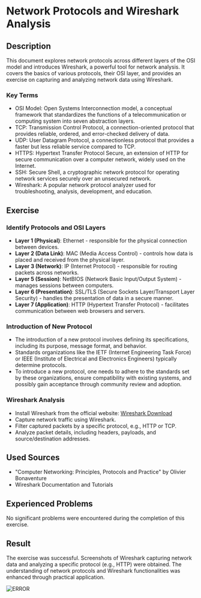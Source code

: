 # Network Protocols and Wireshark Analysis

## Description
This document explores network protocols across different layers of the OSI model and introduces Wireshark, a powerful tool for network analysis. It covers the basics of various protocols, their OSI layer, and provides an exercise on capturing and analyzing network data using Wireshark.

### Key Terms
- OSI Model: Open Systems Interconnection model, a conceptual framework that standardizes the functions of a telecommunication or computing system into seven abstraction layers.
- TCP: Transmission Control Protocol, a connection-oriented protocol that provides reliable, ordered, and error-checked delivery of data.
- UDP: User Datagram Protocol, a connectionless protocol that provides a faster but less reliable service compared to TCP.
- HTTPS: Hypertext Transfer Protocol Secure, an extension of HTTP for secure communication over a computer network, widely used on the Internet.
- SSH: Secure Shell, a cryptographic network protocol for operating network services securely over an unsecured network.
- Wireshark: A popular network protocol analyzer used for troubleshooting, analysis, development, and education.

## Exercise
### Identify Protocols and OSI Layers
- **Layer 1 (Physical)**: Ethernet - responsible for the physical connection between devices.
- **Layer 2 (Data Link)**: MAC (Media Access Control) - controls how data is placed and received from the physical layer.
- **Layer 3 (Network)**: IP (Internet Protocol) - responsible for routing packets across networks.
- **Layer 5 (Session)**: NetBIOS (Network Basic Input/Output System) - manages sessions between computers.
- **Layer 6 (Presentation)**: SSL/TLS (Secure Sockets Layer/Transport Layer Security) - handles the presentation of data in a secure manner.
- **Layer 7 (Application)**: HTTP (Hypertext Transfer Protocol) - facilitates communication between web browsers and servers.

### Introduction of New Protocol
- The introduction of a new protocol involves defining its specifications, including its purpose, message format, and behavior.
- Standards organizations like the IETF (Internet Engineering Task Force) or IEEE (Institute of Electrical and Electronics Engineers) typically determine protocols.
- To introduce a new protocol, one needs to adhere to the standards set by these organizations, ensure compatibility with existing systems, and possibly gain acceptance through community review and adoption.

### Wireshark Analysis
- Install Wireshark from the official website: [Wireshark Download](https://www.wireshark.org/download.html)
- Capture network traffic using Wireshark.
- Filter captured packets by a specific protocol, e.g., HTTP or TCP.
- Analyze packet details, including headers, payloads, and source/destination addresses.

## Used Sources
- "Computer Networking: Principles, Protocols and Practice" by Olivier Bonaventure
- Wireshark Documentation and Tutorials

## Experienced Problems
No significant problems were encountered during the completion of this exercise. 

## Result
The exercise was successful. Screenshots of Wireshark capturing network data and analyzing a specific protocol (e.g., HTTP) were obtained. The understanding of network protocols and Wireshark functionalities was enhanced through practical application. 

![ERROR](https://medium.com/@kumarishefu.4507/try-hack-me-wireshark-traffic-analysis-write-up-part-2-11d299b504f3)

